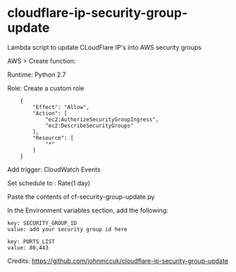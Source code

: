 # cloudflare-ip-security-group-update
Lambda script to update CLoudFlare IP's into AWS security groups

AWS > Create function:

Runtime: Python 2.7

Role: Create a custom role


        {
            "Effect": "Allow",
            "Action": [
                "ec2:AuthorizeSecurityGroupIngress",
                "ec2:DescribeSecurityGroups"
            ],
            "Resource": [
                "*"
            ]
        }
    
Add trigger: CloudWatch Events

Set schedule to : Rate(1 day)

Paste the contents of cf-security-group-update.py

In the Environment variables section, add the following:

    key: SECURITY_GROUP_ID
    value: add your security group id here
    
    key: PORTS_LIST
    value: 80,443
    
   

Credits: https://github.com/johnmccuk/cloudflare-ip-security-group-update
